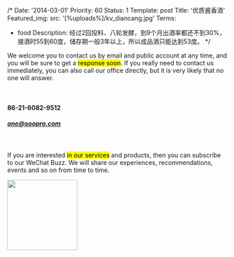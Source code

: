 /*
Date: '2014-03-01'
Priority: 60
Status: 1
Template: post
Title: '优质酱香酒'
Featured_img:
  src: '[%uploads%]/kv_diancang.jpg'
Terms:
- food
Description: 经过2回投料、八轮发酵，到9个月出酒率都还不到30%，接酒时55到60度，储存期一般3年以上，所以成品酒只能达到53度。
*/
<p>We welcome you to contact us by email and public account at any time, and you will be sure to get a <mark>response soon</mark>. If you really need to contact us immediately, you can also call our office directly, but it is very likely that no one will answer.</p>
<br>
<h4 class="text-secondary">86-21-6082-9512</h4>
<h5><a href="mailto:one@soopro.com">one@soopro.com</a></h5>
<br>
<p>
  If you are interested <mark>in our services</mark> and products, then you can subscribe to our WeChat Buzz. We will share our experiences, recommendations, events and so on from time to time.
</p>
<p>
  <img width="160" height="160" src="[%uploads%]/qrcode_plus.jpg" />
</p>